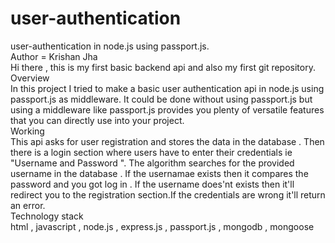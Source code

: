# user-authentication
user-authentication in node.js using passport.js.
<br>
Author = Krishan Jha
<br>
Hi there , this is my first basic backend api and also my first git repository.
<br>
<p3>Overview</p3>
<br>
In this project I tried to make a  basic user authentication api in node.js using passport.js as middleware.
It could be done without using passport.js but using a middleware like passport.js provides you plenty of versatile features that you can directly use into your project.
<br>
<p3>Working</p3>
<br>
This api asks for user registration and stores the data in the database . Then there is a login section where users have to enter their credentials ie "Username and Password ". The algorithm searches for the provided username in the database . If the usernamae exists then it compares the password and you got log in . If the username does'nt exists then it'll redirect you to the registration section.If the credentials are wrong it'll return an error.
<br>
<p3>Technology stack</p3>
<br>html , javascript , node.js , express.js , passport.js , mongodb , mongoose 
<br>